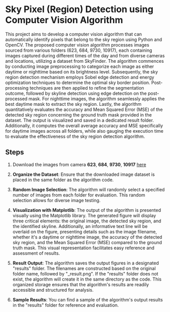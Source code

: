 # Sky Pixel (Region) Detection using Computer Vision Algorithm

This project aims to develop a computer vision algorithm that can automatically identify pixels that belong to the sky region using Python and OpenCV. The proposed computer vision algorithm processes images sourced from various folders (623, 684, 9730, 10917), each containing images captured during different times of the day and from diverse cameras and locations, utilizing a dataset from SkyFinder. The algorithm commences by conducting image preprocessing to categorize each image as either daytime or nighttime based on its brightness level. Subsequently, the sky region detection mechanism employs Sobel edge detection and energy optimization techniques to determine the optimal sky border position. Post-processing techniques are then applied to refine the segmentation outcome, followed by skyline detection using edge detection on the post-processed mask. For nighttime images, the algorithm seamlessly applies the best daytime mask to extract the sky region. Lastly, the algorithm quantitatively evaluates the accuracy and Mean Squared Error (MSE) of the detected sky region concerning the ground truth mask provided in the dataset. The output is visualized and saved in a dedicated result folder. Additionally, it computes the overall average accuracy and MSE specifically for daytime images across all folders, while also gauging the execution time to evaluate the effectiveness of the sky region detection algorithm.

## Steps
1. Download the images from camera **623**, **684**, **9730**, **10917** [here](https://cs.valdosta.edu/~rpmihail/skyfinder/images/index.html)

2. **Organize the Dataset**: Ensure that the downloaded image dataset is placed in the same folder as the algorithm code.

3. **Random Image Selection**: The algorithm will randomly select a specified number of images from each folder for evaluation. This random selection allows for diverse image testing.

4. **Visualization with Matplotlib**: The output of the algorithm is presented visually using the Matplotlib library. The generated figure will display three critical elements: the original image, the detected sky region, and the identified skyline. Additionally, an informative text line will be overlaid on the figure, presenting details such as the image filename, whether it's a daytime or nighttime image, the accuracy of the detected sky region, and the Mean Squared Error (MSE) compared to the ground truth mask. This visual representation facilitates easy reference and assessment of results.

5. **Result Output**: The algorithm saves the output figures in a designated "results" folder. The filenames are constructed based on the original folder name, followed by "_result.png". If the "results" folder does not exist, the algorithm will create it in the same directory as the code. This organized storage ensures that the algorithm's results are readily accessible and structured for analysis.

6. **Sample Results**: You can find a sample of the algorithm's output results in the "results" folder for reference and evaluation.
